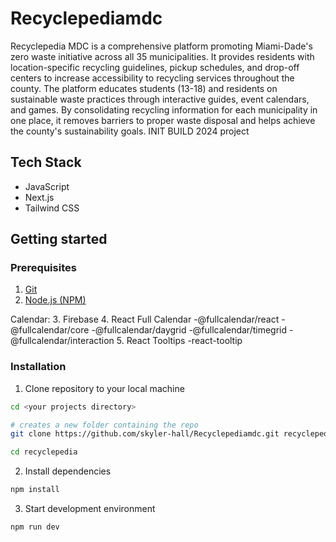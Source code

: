 # Recyclepediamdc

Recyclepedia MDC is a comprehensive platform promoting Miami-Dade's zero waste initiative across all 35 municipalities. It provides residents with location-specific recycling guidelines, pickup schedules, and drop-off centers to increase accessibility to recycling services throughout the county. The platform educates students (13-18) and residents on sustainable waste practices through interactive guides, event calendars, and games. By consolidating recycling information for each municipality in one place, it removes barriers to proper waste disposal and helps achieve the county's sustainability goals. INIT BUILD 2024 project

## Tech Stack

- JavaScript
- Next.js
- Tailwind CSS

## Getting started

### Prerequisites

1. [Git](https://git-scm.com/downloads)
2. [Node.js (NPM)](https://nodejs.org/en)

Calendar:
3. Firebase
4. React Full Calendar
    -@fullcalendar/react
    -@fullcalendar/core
    -@fullcalendar/daygrid
    -@fullcalendar/timegrid
    -@fullcalendar/interaction
5. React Tooltips
    -react-tooltip

### Installation

1. Clone repository to your local machine

```bash
cd <your projects directory>

# creates a new folder containing the repo
git clone https://github.com/skyler-hall/Recyclepediamdc.git recyclepedia

cd recyclepedia
```

2. Install dependencies

```bash
npm install
```

3. Start development environment

```bash
npm run dev
```

<!--
### Contributing

1. Pull latest changes in Frontend/Backend branch

```bash
# Frontend branch
git checkout Frontend
git pull origin Frontend

# Backend branch
git checkout Backend
git pull origin Backend
```

2. Create a new branch to contain your feature

```bash
# for frontend
git checkout -b <new feature branch name> Frontend  # creates a new branch based on the Frontend branch

# for backend
git checkout -b <feature-branch-name> Backend  # creates a new branch based on the Backend branch

```

3. Implement changes
4. Commit changes: write commit messages briefly describing what changes were made

```bash
git commit -m "<commit message here>"
```

5. Push changes

```bash
git push origin <feature-branch-name>
```

6. Merge changes into Frontend or Backend branch -->
